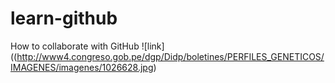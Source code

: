 # learn-github
How to collaborate with GitHub
![link]((http://www4.congreso.gob.pe/dgp/Didp/boletines/PERFILES_GENETICOS/IMAGENES/imagenes/1026628.jpg)
